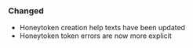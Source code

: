 ### Changed

- Honeytoken creation help texts have been updated
- Honeytoken token errors are now more explicit
